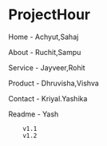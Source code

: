 # ProjectHour

Home  -    Achyut,Sahaj

About -   Ruchit,Sampu

Service - Jayveer,Rohit

Product - Dhruvisha,Vishva

Contact - Kriyal.Yashika

Readme -  Yash

        v1.1
        v1.2


        
        
